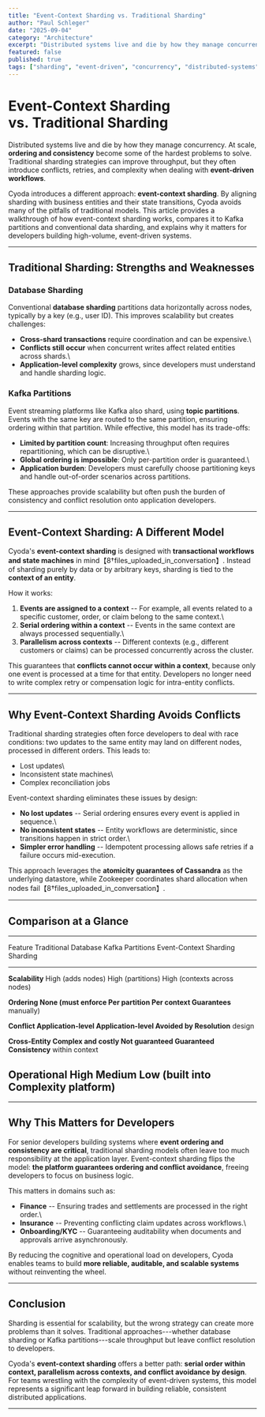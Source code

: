 ```yaml
---
title: "Event-Context Sharding vs. Traditional Sharding"
author: "Paul Schleger"
date: "2025-09-04"
category: "Architecture"
excerpt: "Distributed systems live and die by how they manage concurrency. Discover how Cyoda's event-context sharding approach aligns sharding with business entities to avoid conflicts and complexity in event-driven workflows."
featured: false
published: true
tags: ["sharding", "event-driven", "concurrency", "distributed-systems", "architecture"]
---
```


# Event-Context Sharding vs. Traditional Sharding

Distributed systems live and die by how they manage concurrency. At
scale, **ordering and consistency** become some of the hardest problems
to solve. Traditional sharding strategies can improve throughput, but
they often introduce conflicts, retries, and complexity when dealing
with **event-driven workflows**.

Cyoda introduces a different approach: **event-context sharding**. By
aligning sharding with business entities and their state transitions,
Cyoda avoids many of the pitfalls of traditional models. This article
provides a walkthrough of how event-context sharding works, compares it
to Kafka partitions and conventional data sharding, and explains why it
matters for developers building high-volume, event-driven systems.

------------------------------------------------------------------------

## Traditional Sharding: Strengths and Weaknesses

### Database Sharding

Conventional **database sharding** partitions data horizontally across
nodes, typically by a key (e.g., user ID). This improves scalability but
creates challenges:

-   **Cross-shard transactions** require coordination and can be
    expensive.\
-   **Conflicts still occur** when concurrent writes affect related
    entities across shards.\
-   **Application-level complexity** grows, since developers must
    understand and handle sharding logic.

### Kafka Partitions

Event streaming platforms like Kafka also shard, using **topic
partitions**. Events with the same key are routed to the same partition,
ensuring ordering within that partition. While effective, this model has
its trade-offs:

-   **Limited by partition count**: Increasing throughput often requires
    repartitioning, which can be disruptive.\
-   **Global ordering is impossible**: Only per-partition order is
    guaranteed.\
-   **Application burden**: Developers must carefully choose
    partitioning keys and handle out-of-order scenarios across
    partitions.

These approaches provide scalability but often push the burden of
consistency and conflict resolution onto application developers.

------------------------------------------------------------------------

## Event-Context Sharding: A Different Model

Cyoda's **event-context sharding** is designed with **transactional
workflows and state machines** in
mind【8†files_uploaded_in_conversation】. Instead of sharding purely by
data or by arbitrary keys, sharding is tied to the **context of an
entity**.

How it works:

1.  **Events are assigned to a context** -- For example, all events
    related to a specific customer, order, or claim belong to the same
    context.\
2.  **Serial ordering within a context** -- Events in the same context
    are always processed sequentially.\
3.  **Parallelism across contexts** -- Different contexts (e.g.,
    different customers or claims) can be processed concurrently across
    the cluster.

This guarantees that **conflicts cannot occur within a context**,
because only one event is processed at a time for that entity.
Developers no longer need to write complex retry or compensation logic
for intra-entity conflicts.

------------------------------------------------------------------------

## Why Event-Context Sharding Avoids Conflicts

Traditional sharding strategies often force developers to deal with race
conditions: two updates to the same entity may land on different nodes,
processed in different orders. This leads to:

-   Lost updates\
-   Inconsistent state machines\
-   Complex reconciliation jobs

Event-context sharding eliminates these issues by design:

-   **No lost updates** -- Serial ordering ensures every event is
    applied in sequence.\
-   **No inconsistent states** -- Entity workflows are deterministic,
    since transitions happen in strict order.\
-   **Simpler error handling** -- Idempotent processing allows safe
    retries if a failure occurs mid-execution.

This approach leverages the **atomicity guarantees of Cassandra** as the
underlying datastore, while Zookeeper coordinates shard allocation when
nodes fail【8†files_uploaded_in_conversation】.

------------------------------------------------------------------------

## Comparison at a Glance

  -------------------------------------------------------------------------------
  Feature               Traditional Database Kafka Partitions    Event-Context
                        Sharding                                 Sharding
  --------------------- -------------------- ------------------- ----------------
  **Scalability**       High (adds nodes)    High (partitions)   High (contexts
                                                                 across nodes)

  **Ordering            None (must enforce   Per partition       Per context
  Guarantees**          manually)                                

  **Conflict            Application-level    Application-level   Avoided by
  Resolution**                                                   design

  **Cross-Entity        Complex and costly   Not guaranteed      Guaranteed
  Consistency**                                                  within context

  **Operational         High                 Medium              Low (built into
  Complexity**                                                   platform)
  -------------------------------------------------------------------------------

------------------------------------------------------------------------

## Why This Matters for Developers

For senior developers building systems where **event ordering and
consistency are critical**, traditional sharding models often leave too
much responsibility at the application layer. Event-context sharding
flips the model: **the platform guarantees ordering and conflict
avoidance**, freeing developers to focus on business logic.

This matters in domains such as:

-   **Finance** -- Ensuring trades and settlements are processed in the
    right order.\
-   **Insurance** -- Preventing conflicting claim updates across
    workflows.\
-   **Onboarding/KYC** -- Guaranteeing auditability when documents and
    approvals arrive asynchronously.

By reducing the cognitive and operational load on developers, Cyoda
enables teams to build **more reliable, auditable, and scalable
systems** without reinventing the wheel.

------------------------------------------------------------------------

## Conclusion

Sharding is essential for scalability, but the wrong strategy can create
more problems than it solves. Traditional approaches---whether database
sharding or Kafka partitions---scale throughput but leave conflict
resolution to developers.

Cyoda's **event-context sharding** offers a better path: **serial order
within context, parallelism across contexts, and conflict avoidance by
design**. For teams wrestling with the complexity of event-driven
systems, this model represents a significant leap forward in building
reliable, consistent distributed applications.

------------------------------------------------------------------------
